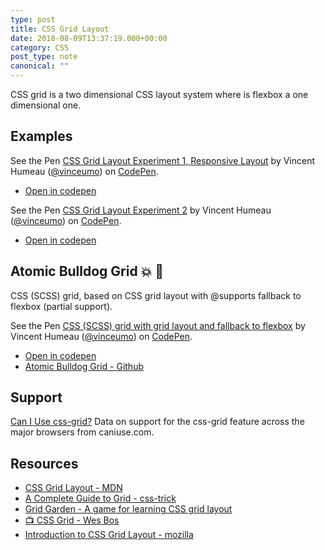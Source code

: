```yaml
---
type: post
title: CSS Grid Layout
date: 2018-08-09T13:37:19.000+00:00
category: CSS
post_type: note
canonical: ""
---
```


CSS grid is a two dimensional CSS layout system where is flexbox a one dimensional one.

## Examples

<p data-height="500" data-theme-id="dark" data-slug-hash="RxOygp" data-default-tab="css,result" data-user="vinceumo" data-pen-title="CSS Grid Layout Experiment 1, Responsive Layout" class="codepen">See the Pen <a href="https://codepen.io/vinceumo/pen/RxOygp/">CSS Grid Layout Experiment 1, Responsive Layout</a> by Vincent Humeau (<a href="https://codepen.io/vinceumo">@vinceumo</a>) on <a href="https://codepen.io">CodePen</a>.</p>
<script async src="https://static.codepen.io/assets/embed/ei.js"></script>

- [Open in codepen](https://codepen.io/vinceumo/pen/RxOygp)

<p data-height="500" data-theme-id="dark" data-slug-hash="gdxpwK" data-default-tab="css,result" data-user="vinceumo" data-pen-title="CSS Grid Layout Experiment 2" class="codepen">See the Pen <a href="https://codepen.io/vinceumo/pen/gdxpwK/">CSS Grid Layout Experiment 2</a> by Vincent Humeau (<a href="https://codepen.io/vinceumo">@vinceumo</a>) on <a href="https://codepen.io">CodePen</a>.</p>
<script async src="https://static.codepen.io/assets/embed/ei.js"></script>

- [Open in codepen](https://codepen.io/vinceumo/pen/gdxpwK)

## Atomic Bulldog Grid 💥 🐶

CSS (SCSS) grid, based on CSS grid layout with @supports fallback to flexbox (partial support).

<p data-height="500" data-theme-id="dark" data-slug-hash="ZrMKYb" data-default-tab="result" data-user="vinceumo" data-pen-title="CSS (SCSS) grid with grid layout and fallback to flexbox" class="codepen">See the Pen <a href="https://codepen.io/vinceumo/pen/ZrMKYb/">CSS (SCSS) grid with grid layout and fallback to flexbox</a> by Vincent Humeau (<a href="https://codepen.io/vinceumo">@vinceumo</a>) on <a href="https://codepen.io">CodePen</a>.</p>
<script async src="https://static.codepen.io/assets/embed/ei.js"></script>

- [Open in codepen](https://codepen.io/vinceumo/pen/ZrMKYb)
- [Atomic Bulldog Grid - Github](https://github.com/vinceumo/atomic-bulldog-grid)

## Support

<p class="ciu_embed" data-feature="css-grid" data-periods="future_1,current,past_1,past_2" data-accessible-colours="false">
  <a href="http://caniuse.com/#feat=css-grid">Can I Use css-grid?</a> Data on support for the css-grid feature across the major browsers from caniuse.com.
</p>

## Resources

- [CSS Grid Layout - MDN](https://developer.mozilla.org/en-US/docs/Web/CSS/CSS_Grid_Layout)
- [A Complete Guide to Grid - css-trick](https://css-tricks.com/snippets/css/complete-guide-grid/)
- [Grid Garden - A game for learning CSS grid layout](https://cssgridgarden.com/)
- [📺 CSS Grid - Wes Bos](https://cssgrid.io/)
- [Introduction to CSS Grid Layout - mozilla](https://mozilladevelopers.github.io/playground/css-grid/)
